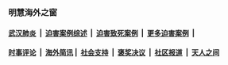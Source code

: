 
### 明慧海外之窗

####  [武汉肺炎](indexes/365.md?t=03192300) &nbsp;|&nbsp;  [迫害案例综述](indexes/328.md?t=03192300) &nbsp;|&nbsp; [迫害致死案例](indexes/277.md?t=03192300)  &nbsp;|&nbsp; [更多迫害案例](indexes/81.md?t=03192300)  &nbsp;|&nbsp; 
####  [时事评论](indexes/19.md?t=03192300) &nbsp;|&nbsp; [海外简讯](indexes/245.md?t=03192300)&nbsp;|&nbsp;  [社会支持](indexes/140.md?t=03192300) &nbsp;|&nbsp; [褒奖决议](indexes/282.md?t=03192300) &nbsp;|&nbsp; [社区报道](indexes/91.md?t=03192300)  &nbsp;|&nbsp; [天人之间](indexes/78.md?t=03192300) 

